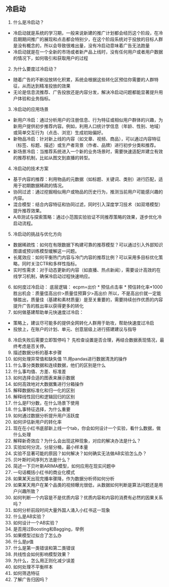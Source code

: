 ## 冷启动
1. 什么是冷启动？
- 冷启动就是系统的学习期，一般来说新建的推广计划都会经历这个阶段，在冷启期期间推广的展现和点击都会特别少，在这个阶段系统对于投放的目标人群是没有概念的，所以会导致很难出量，没有冷启动意味着广告无法跑量
- 冷启动就是在一个全新的市场或者新产品上线时，没有任何用户或者用户数据的情况下，如何吸引和获取用户的过程
2. 为什么要度过冷启动？
- 随着广告的不断投放转化积累，系统会根据这些转化区预估你需要的人群特征，从而达到精准投放的效果
- 无论是信息流推荐、广告投放还是内容分发，解决冷启动问题都能显著提升用户体验和业务指标。
3. 冷启动的应用场景
- 新用户冷启：通过分析用户的注册信息、行为特征或相似用户群体的兴趣，为新用户提供初步推荐内容。例如，利用人口统计学信息（年龄、性别、地域）或简单交互行为（点击、浏览）生成初始偏好。
- 新物品冷启：针对新上线的内容（如文章、视频、商品），可以通过内容特征（标签、标题、描述）或生产者背景（作者、品牌）进行初步分类和推荐。
- 新场景冷启：当推荐系统进入一个新的业务场景时，需要快速适配并建立有效的推荐机制，比如从图文到直播的转型。
4. 冷启动的技术方案
- 基于内容的推荐：利用物品的元数据（如标题、关键词、类别）进行匹配，适用于初期数据稀疏的情况。
- 协同过滤：通过挖掘相似用户或物品的历史行为，推测当前用户可能感兴趣的内容。
- 混合模型：结合内容特征和协同过滤，同时引入深度学习技术（如双塔模型）提升推荐效果。
- A/B测试与探索策略：通过小范围实验验证不同推荐策略的效果，逐步优化冷启动流程。
5. 冷启动的挑战与优化方向
- 数据稀疏性：如何在有限数据下构建可靠的推荐模型？可以通过引入外部知识图谱或预训练模型缓解这一问题。
- 长尾效应：如何平衡热门内容与冷门内容的推荐比例？可以采用多目标优化策略，同时关注CTR和多样性指标。
- 实时性需求：对于动态更新的内容（如直播、热点新闻），需要设计高效的在线学习机制，确保冷启动过程快速响应。
6. 如何度过冷启动：
  底层逻辑：
  ecpm=出价 * 预估点击率 * 预估转化率*1000
  胜出机会：质量佳高出价>质量佳预算少>高出价
  所以，不是高出价就一定能够胜出，质量佳（基建和素材质量）是至关重要的，需要持续创作优质的内容提升广告的胜出率以获得更多的转化
7. 如何做基建帮助单元快速度过冷启：
  - 策略上，建议尽可能多的提供全网转化人群用于助攻，帮助快速度过冷启
  - 投放上，在账户的计划、单元、创意层级上进行搭建建议与指导
8.  冷启失败后需要立即暂停吗？
    先检查设置是否合理，再结合数据表现情况，最终考虑是否关停。
9. 描述数据分析的基本步骤
10. 如何处理异常值和缺失值
11.用pandas进行数据清洗的操作
12. 什么事分类数据和连续数据，他们的区别是什么
13. 什么事均值、方差、标准差
14. 如何选择合适的图表来展示数据
15. 如何高效地对大数据集进行分箱操作
16. 解释数据标准化和归一化的区别
17. 解释线性回归和逻辑回归的区别
18. 什么是F1分数，在什么场景下使用
19. 什么事特征选择，为什么重要
20. 如何通过数据分析提升用户活跃度
21. 如何评估新用户的转化率
22. 现在在小红书底部新上线一个tab，你会如何设计一个实验，看什么数据，做什么处理
23. 解释新奇效应？为什么会出现这种现象，对应的解决办法是什么？
24. 实验如何分流，分层分桶，最小样本量
25. 实验不显著可能的原因？如何解决？如何确实无法做AB实验怎么办？
26. 贝叶斯时间序列方法是什么？
27. 简述一下贝叶斯ARIMA模型，如何应用在现实问题中
28. 一句话概括小红书的商业化模式
29. 如果某天出现完播率骤降，作为数据分析师如何分析
30. 如果某天用户在某个品类的视频曝光很低，从数据如何判断是算法问题还是用户兴趣所致？
31. 如何判断一个内容是不是优质内容？优质内容和内容的消费有必然的因果关系吗？
32. 如何分析前段时间大量外国人涌入小红书这一现象
33. 什么是AB实验？
34. 如何设计一个AB实验？
35. 是否用过Boosting和Bagging，举例
36. 如果模型过拟合了怎么办
37. 什么是p值
38. 什么是第一类错误和第二类错误
39. 共线性会如何影响模型效果？
40. 为什么，怎么用正则化减少误差
41. 如何处理不平衡样本
42. 如何筛选特征
43. 了解广告归因吗？







  
